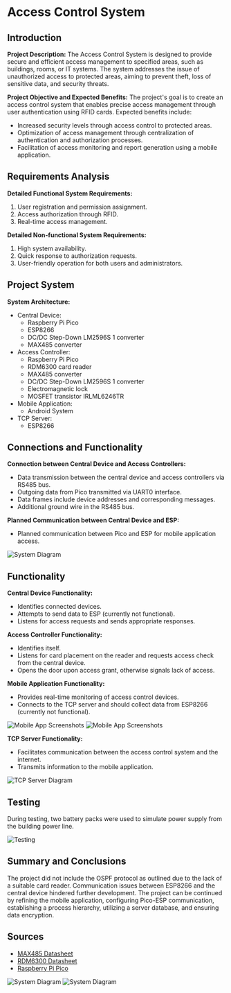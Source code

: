# Access Control System

## Introduction

**Project Description:**
The Access Control System is designed to provide secure and efficient access management to specified areas, such as buildings, rooms, or IT systems. The system addresses the issue of unauthorized access to protected areas, aiming to prevent theft, loss of sensitive data, and security threats.

**Project Objective and Expected Benefits:**
The project's goal is to create an access control system that enables precise access management through user authentication using RFID cards. Expected benefits include:

- Increased security levels through access control to protected areas.
- Optimization of access management through centralization of authentication and authorization processes.
- Facilitation of access monitoring and report generation using a mobile application.

## Requirements Analysis

**Detailed Functional System Requirements:**
1. User registration and permission assignment.
2. Access authorization through RFID.
3. Real-time access management.

**Detailed Non-functional System Requirements:**
1. High system availability.
2. Quick response to authorization requests.
3. User-friendly operation for both users and administrators.

## Project System

**System Architecture:**
- Central Device:
  - Raspberry Pi Pico
  - ESP8266
  - DC/DC Step-Down LM2596S 1 converter
  - MAX485 converter
- Access Controller:
  - Raspberry Pi Pico
  - RDM6300 card reader
  - MAX485 converter
  - DC/DC Step-Down LM2596S 1 converter
  - Electromagnetic lock
  - MOSFET transistor IRLML6246TR
- Mobile Application:
  - Android System
- TCP Server:
  - ESP8266

## Connections and Functionality

**Connection between Central Device and Access Controllers:**
- Data transmission between the central device and access controllers via RS485 bus.
- Outgoing data from Pico transmitted via UART0 interface.
- Data frames include device addresses and corresponding messages.
- Additional ground wire in the RS485 bus.

**Planned Communication between Central Device and ESP:**
- Planned communication between Pico and ESP for mobile application access.

![System Diagram](https://github.com/cypele/Access-Control-System/assets/124002511/f2d192b4-7f20-4fa1-8276-326d647c6095)

## Functionality

**Central Device Functionality:**
- Identifies connected devices.
- Attempts to send data to ESP (currently not functional).
- Listens for access requests and sends appropriate responses.

**Access Controller Functionality:**
- Identifies itself.
- Listens for card placement on the reader and requests access check from the central device.
- Opens the door upon access grant, otherwise signals lack of access.

**Mobile Application Functionality:**
- Provides real-time monitoring of access control devices.
- Connects to the TCP server and should collect data from ESP8266 (currently not functional).

![Mobile App Screenshots](https://github.com/cypele/Access-Control-System/assets/124002511/ba98a711-b073-4b02-bb04-8ab640dca01a)
![Mobile App Screenshots](https://github.com/cypele/Access-Control-System/assets/124002511/66d9b2a7-281d-47ec-8070-950cd9f1626a)

**TCP Server Functionality:**
- Facilitates communication between the access control system and the internet.
- Transmits information to the mobile application.

![TCP Server Diagram](https://github.com/cypele/Access-Control-System/assets/124002511/f18aa20a-be95-4d46-b6ed-de582b7bce3f)

## Testing

During testing, two battery packs were used to simulate power supply from the building power line.

![Testing](https://github.com/cypele/Access-Control-System/assets/124002511/009c4179-ea45-4d2e-938d-515d26c7f754)

## Summary and Conclusions

The project did not include the OSPF protocol as outlined due to the lack of a suitable card reader. Communication issues between ESP8266 and the central device hindered further development. The project can be continued by refining the mobile application, configuring Pico-ESP communication, establishing a process hierarchy, utilizing a server database, and ensuring data encryption.

## Sources

- [MAX485 Datasheet](https://www.analog.com/media/en/technical-documentation/data-sheets/MAX1487-MAX491.pdf)
- [RDM6300 Datasheet](https://elty.pl/upload/download/RFID/RDM630-Spec.pdf)
- [Raspberry Pi Pico](https://www.raspberrypi.com/products/raspberry-pi-pico/)

![System Diagram](https://github.com/cypele/Access-Control-System/assets/124002511/4915612b-c439-44f0-af01-b57a397788cc)
![System Diagram](https://github.com/cypele/Access-Control-System/assets/124002511/c3558108-4205-4349-a92d-35e6d7de6548)
